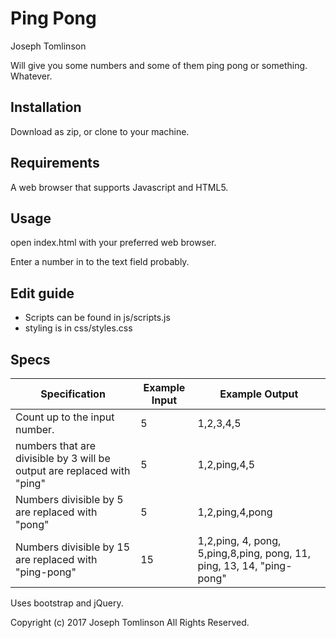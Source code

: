 # Ping Pong
Joseph Tomlinson

Will give you some numbers and some of them ping pong or something. Whatever.

## Installation
Download as zip, or clone to your machine.

## Requirements
A web browser that supports Javascript and HTML5.

## Usage
open index.html with your preferred web browser.

Enter a number in to the text field probably.

## Edit guide
* Scripts can be found in js/scripts.js
* styling is in css/styles.css


## Specs
| Specification                                                           | Example Input | Example Output                                                         |
|-------------------------------------------------------------------------|---------------|------------------------------------------------------------------------|
| Count up to the input number.                                           | 5             | 1,2,3,4,5                                                              |
| numbers that are divisible by 3 will be output are replaced with "ping" | 5             | 1,2,ping,4,5                                                           |
| Numbers divisible by 5 are replaced with "pong"                         | 5             | 1,2,ping,4,pong                                                        |
| Numbers divisible by 15 are replaced with "ping-pong"                   | 15            | 1,2,ping, 4, pong, 5,ping,8,ping, pong, 11,  ping, 13, 14, "ping-pong" |


Uses bootstrap and jQuery.

Copyright (c) 2017 Joseph Tomlinson All Rights Reserved.
